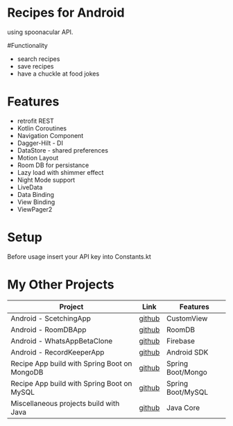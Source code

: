 # Recipes for Android
using spoonacular API. 

#Functionality
- search recipes
- save recipes
- have a chuckle at food jokes

# Features
- retrofit REST
- Kotlin Coroutines
- Navigation Component
- Dagger-Hilt - DI
- DataStore - shared preferences
- Motion Layout
- Room DB for persistance
- Lazy load with shimmer effect
- Night Mode support
- LiveData 
- Data Binding
- View Binding
- ViewPager2

# Setup
Before usage insert your API key into Constants.kt

# My Other Projects

| Project | Link | Features |
|------|-------|-------|
| Android - ScetchingApp| [github](https://github.com/igorek1955/drawing-android) | CustomView |
| Android - RoomDBApp  | [github](https://github.com/igorek1955/roomdbapp) | RoomDB |
| Android - WhatsAppBetaClone  | [github](https://github.com/igorek1955/whatsapp-beta-android) | Firebase |
| Android - RecordKeeperApp  | [github](https://github.com/igorek1955/record-keeper-android) | Android SDK |
| Recipe App build with Spring Boot on MongoDB | [github](https://github.com/igorek1955/recipeapp-spring-mongoDB) | Spring Boot/Mongo |
| Recipe App build with Spring Boot on MySQL |[github](https://github.com/igorek1955/recipeapp-spring-mysql) | Spring Boot/MySQL |
| Miscellaneous projects build with Java  | [github](https://github.com/igorek1955/little-projects) | Java Core |
